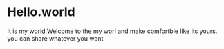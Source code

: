 # Hello.world
It is my world
Welcome to the my worl and make comfortble like its yours.
you can share whatever you want
